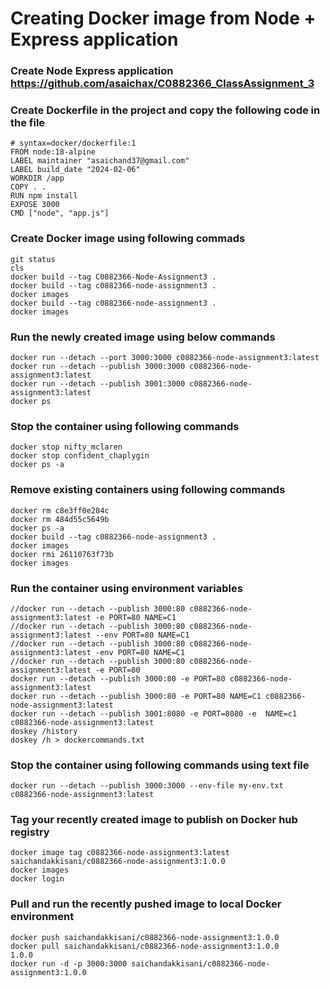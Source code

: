 # Creating Docker image from Node + Express application 

### Create Node Express application https://github.com/asaichax/C0882366_ClassAssignment_3

### Create Dockerfile in the project and copy the following code in the file
```
# syntax=docker/dockerfile:1
FROM node:18-alpine
LABEL maintainer "asaichand37@gmail.com"
LABEL build_date "2024-02-06"
WORKDIR /app
COPY . .
RUN npm install
EXPOSE 3000
CMD ["node", "app.js"]
```
### Create Docker image using following commads
```
git status
cls
docker build --tag C0882366-Node-Assignment3 . 
docker build --tag c0882366-node-assignment3 . 
docker images
docker build --tag c0882366-node-assignment3 . 
docker images
```
### Run the newly created image using below commands
```
docker run --detach --port 3000:3000 c0882366-node-assignment3:latest
docker run --detach --publish 3000:3000 c0882366-node-assignment3:latest
docker run --detach --publish 3001:3000 c0882366-node-assignment3:latest
docker ps
```
### Stop the container using following commands
```
docker stop nifty_mclaren
docker stop confident_chaplygin
docker ps -a
```
### Remove existing containers using following commands
```
docker rm c8e3ff0e284c
docker rm 484d55c5649b
docker ps -a
docker build --tag c0882366-node-assignment3 . 
docker images
docker rmi 26110763f73b
docker images
```
### Run the container using environment variables
```
//docker run --detach --publish 3000:80 c0882366-node-assignment3:latest -e PORT=80 NAME=C1
//docker run --detach --publish 3000:80 c0882366-node-assignment3:latest --env PORT=80 NAME=C1
//docker run --detach --publish 3000:80 c0882366-node-assignment3:latest -env PORT=80 NAME=C1
//docker run --detach --publish 3000:80 c0882366-node-assignment3:latest -e PORT=80
docker run --detach --publish 3000:80 -e PORT=80 c0882366-node-assignment3:latest
docker run --detach --publish 3000:80 -e PORT=80 NAME=C1 c0882366-node-assignment3:latest
docker run --detach --publish 3001:8080 -e PORT=8080 -e  NAME=c1 c0882366-node-assignment3:latest
doskey /history
doskey /h > dockercommands.txt
```
### Stop the container using following commands using text file
```
docker run --detach --publish 3000:3000 --env-file my-env.txt c0882366-node-assignment3:latest
```
### Tag your recently created image to publish on Docker hub registry

```
docker image tag c0882366-node-assignment3:latest saichandakkisani/c0882366-node-assignment3:1.0.0
docker images
docker login
```
### Pull and run the recently pushed image to local Docker environment
```
docker push saichandakkisani/c0882366-node-assignment3:1.0.0
docker pull saichandakkisani/c0882366-node-assignment3:1.0.0 
1.0.0
docker run -d -p 3000:3000 saichandakkisani/c0882366-node-assignment3:1.0.0
```